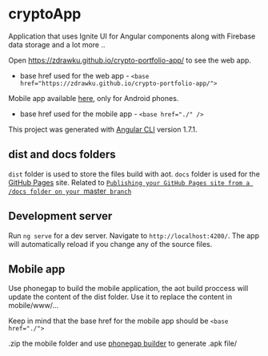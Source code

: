 # cryptoApp

Application that uses Ignite UI for Angular components along with Firebase data storage and a lot more ..

Open https://zdrawku.github.io/crypto-portfolio-app/ to see the web app.
 - base href used for the web app - `<base href="https://zdrawku.github.io/crypto-portfolio-app/">`

Mobile app available [here](https://drive.google.com/drive/folders/1ooju9wTa-ttdkW_NJJPKkaVtPpMMJTmk?usp=sharing), only for Android phones.
 - base href used for the mobile app - `<base href="./" />`

This project was generated with [Angular CLI](https://github.com/angular/angular-cli) version 1.7.1.

## dist and docs folders

`dist` folder is used to store the files build with aot.
`docs` folder is used for the [GitHub Pages](https://zdrawku.github.io/crypto-portfolio-app/) site. Related to [`Publishing your GitHub Pages site from a /docs folder on your `master` branch`](https://zdrawku.github.io/crypto-portfolio-app/)

## Development server

Run `ng serve` for a dev server. Navigate to `http://localhost:4200/`. The app will automatically reload if you change any of the source files.

## Mobile app

Use phonegap to build the mobile application, the aot build proccess will update the content of the dist folder. Use it to replace the content in mobile/www/...

Keep in mind that the base href for the mobile app should be `<base href="./">`

.zip the mobile folder and use [phonegap builder](https://build.phonegap.com/apps/) to generate .apk file/
